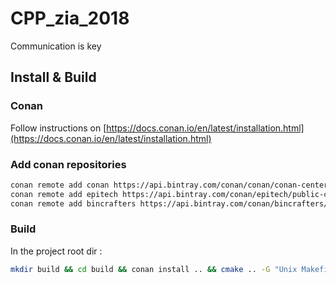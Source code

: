 # CPP_zia_2018

Communication is key

## Install & Build

### Conan

Follow instructions on [https://docs.conan.io/en/latest/installation.html](https://docs.conan.io/en/latest/installation.html)

### Add conan repositories

```sh
conan remote add conan https://api.bintray.com/conan/conan/conan-center
conan remote add epitech https://api.bintray.com/conan/epitech/public-conan
conan remote add bincrafters https://api.bintray.com/conan/bincrafters/public-conan
```

### Build

In the project root dir :

```sh
mkdir build && cd build && conan install .. && cmake .. -G "Unix Makefiles" && cmake --build .
```

